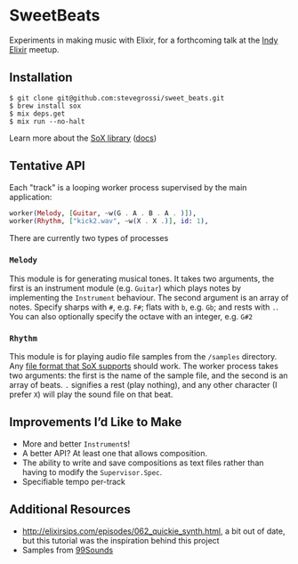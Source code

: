 # SweetBeats

Experiments in making music with Elixir, for a forthcoming talk at the [Indy Elixir](https://www.meetup.com/indyelixir/events/235620850/) meetup.

## Installation

```
$ git clone git@github.com:stevegrossi/sweet_beats.git
$ brew install sox
$ mix deps.get
$ mix run --no-halt
```

Learn more about the [SoX library](http://sox.sourceforge.net/) ([docs](http://sox.sourceforge.net/sox.html))

## Tentative API

Each "track" is a looping worker process supervised by the main application:

```elixir
worker(Melody, [Guitar, ~w(G . A . B . A . )]),
worker(Rhythm, ["kick2.wav", ~w(X . X .)], id: 1),
```

There are currently two types of processes

### `Melody`

This module is for generating musical tones. It takes two arguments, the first is an instrument module (e.g. `Guitar`) which plays notes by implementing the `Instrument` behaviour. The second argument is an array of notes. Specify sharps with `#`, e.g. `F#`; flats with `b`, e.g. `Gb`; and rests with `.`. You can also optionally specify the octave with an integer, e.g. `G#2`

### `Rhythm`

This module is for playing audio file samples from the `/samples` directory. Any [file format that SoX supports](http://sox.sourceforge.net/AudioFormats-11.html) should work. The worker process takes two arguments: the first is the name of the sample file, and the second is an array of beats. `.` signifies a rest (play nothing), and any other character (I prefer `X`) will play the sound file on that beat.

## Improvements I’d Like to Make

- More and better `Instrument`s!
- A better API? At least one that allows composition.
- The ability to write and save compositions as text files rather than having to modify the `Supervisor.Spec`.
- Specifiable tempo per-track

## Additional Resources

- http://elixirsips.com/episodes/062_quickie_synth.html, a bit out of date, but this tutorial was the inspiration behind this project
- Samples from [99Sounds](http://99sounds.org/drum-samples/)
